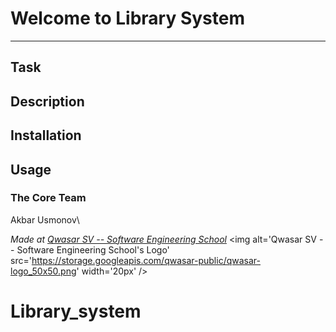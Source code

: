 # Welcome to Library System
***

## Task


## Description


## Installation


## Usage



### The Core Team
Akbar Usmonov\

<span><i> Made at <a href='https://qwasar.io'>Qwasar SV -- Software Engineering School</a></i></span>
<span><img alt='Qwasar SV -- Software Engineering School's Logo' src='https://storage.googleapis.com/qwasar-public/qwasar-logo_50x50.png' width='20px' /></span>
# Library_system
